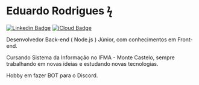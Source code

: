 
# Eduardo Rodrigues ϟ

[![Linkedin Badge](https://img.shields.io/badge/-Eduardo%20Rodrigues-1d62e0?style=flat-square&logo=Linkedin&logoColor=white&link=https://www.linkedin.com/in/eduardo-rodrigues-704250180/)]([https://www.linkedin.com/in/eduardo-rodrigues-155ba81a8/) [![iCloud Badge](https://img.shields.io/badge/-Eduardo%20Rodrigues-1d62e0?style=flat-square&logo=iCloud&logoColor=white&link=mailto:eduardorodrigues011@icloud.com)](mailto:eduardorodrigues011@icloud.com)

Desenvolvedor Back-end ( Node.js ) Júnior, com conhecimentos em Front-end.

Cursando Sistema da Informação no IFMA - Monte Castelo, sempre trabalhando em novas ideias e estudando novas tecnologias.


Hobby em fazer BOT para o Discord.
